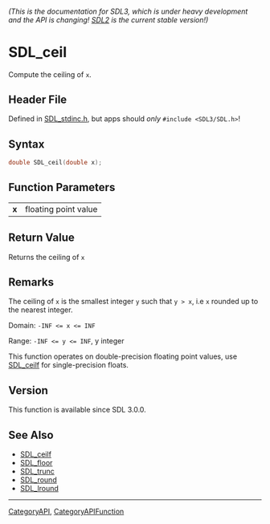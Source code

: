 ###### (This is the documentation for SDL3, which is under heavy development and the API is changing! [SDL2](https://wiki.libsdl.org/SDL2/) is the current stable version!)
# SDL_ceil

Compute the ceiling of `x`.

## Header File

Defined in [SDL_stdinc.h](https://github.com/libsdl-org/SDL/blob/main/include/SDL3/SDL_stdinc.h), but apps should _only_ `#include <SDL3/SDL.h>`!

## Syntax

```c
double SDL_ceil(double x);

```

## Function Parameters

|           |                      |
| --------- | -------------------- |
| **x**     | floating point value |

## Return Value

Returns the ceiling of `x`

## Remarks

The ceiling of `x` is the smallest integer `y` such that `y > x`, i.e `x`
rounded up to the nearest integer.

Domain: `-INF <= x <= INF`

Range: `-INF <= y <= INF`, y integer

This function operates on double-precision floating point values, use
[SDL_ceilf](SDL_ceilf) for single-precision floats.

## Version

This function is available since SDL 3.0.0.

## See Also

* [SDL_ceilf](SDL_ceilf)
* [SDL_floor](SDL_floor)
* [SDL_trunc](SDL_trunc)
* [SDL_round](SDL_round)
* [SDL_lround](SDL_lround)

----
[CategoryAPI](CategoryAPI), [CategoryAPIFunction](CategoryAPIFunction)

